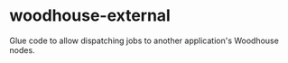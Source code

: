 woodhouse-external
==================

Glue code to allow dispatching jobs to another application's Woodhouse nodes.